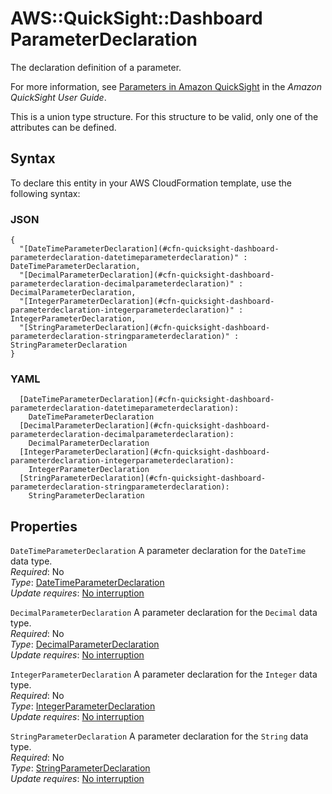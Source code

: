 # AWS::QuickSight::Dashboard ParameterDeclaration<a name="aws-properties-quicksight-dashboard-parameterdeclaration"></a>

The declaration definition of a parameter\.

For more information, see [Parameters in Amazon QuickSight](https://docs.aws.amazon.com/quicksight/latest/user/parameters-in-quicksight.html) in the _Amazon QuickSight User Guide_\.

This is a union type structure\. For this structure to be valid, only one of the attributes can be defined\.

## Syntax<a name="aws-properties-quicksight-dashboard-parameterdeclaration-syntax"></a>

To declare this entity in your AWS CloudFormation template, use the following syntax:

### JSON<a name="aws-properties-quicksight-dashboard-parameterdeclaration-syntax.json"></a>

```
{
  "[DateTimeParameterDeclaration](#cfn-quicksight-dashboard-parameterdeclaration-datetimeparameterdeclaration)" : DateTimeParameterDeclaration,
  "[DecimalParameterDeclaration](#cfn-quicksight-dashboard-parameterdeclaration-decimalparameterdeclaration)" : DecimalParameterDeclaration,
  "[IntegerParameterDeclaration](#cfn-quicksight-dashboard-parameterdeclaration-integerparameterdeclaration)" : IntegerParameterDeclaration,
  "[StringParameterDeclaration](#cfn-quicksight-dashboard-parameterdeclaration-stringparameterdeclaration)" : StringParameterDeclaration
}
```

### YAML<a name="aws-properties-quicksight-dashboard-parameterdeclaration-syntax.yaml"></a>

```
  [DateTimeParameterDeclaration](#cfn-quicksight-dashboard-parameterdeclaration-datetimeparameterdeclaration):
    DateTimeParameterDeclaration
  [DecimalParameterDeclaration](#cfn-quicksight-dashboard-parameterdeclaration-decimalparameterdeclaration):
    DecimalParameterDeclaration
  [IntegerParameterDeclaration](#cfn-quicksight-dashboard-parameterdeclaration-integerparameterdeclaration):
    IntegerParameterDeclaration
  [StringParameterDeclaration](#cfn-quicksight-dashboard-parameterdeclaration-stringparameterdeclaration):
    StringParameterDeclaration
```

## Properties<a name="aws-properties-quicksight-dashboard-parameterdeclaration-properties"></a>

`DateTimeParameterDeclaration` <a name="cfn-quicksight-dashboard-parameterdeclaration-datetimeparameterdeclaration"></a>
A parameter declaration for the `DateTime` data type\.  
_Required_: No  
_Type_: [DateTimeParameterDeclaration](aws-properties-quicksight-dashboard-datetimeparameterdeclaration.md)  
_Update requires_: [No interruption](https://docs.aws.amazon.com/AWSCloudFormation/latest/UserGuide/using-cfn-updating-stacks-update-behaviors.html#update-no-interrupt)

`DecimalParameterDeclaration` <a name="cfn-quicksight-dashboard-parameterdeclaration-decimalparameterdeclaration"></a>
A parameter declaration for the `Decimal` data type\.  
_Required_: No  
_Type_: [DecimalParameterDeclaration](aws-properties-quicksight-dashboard-decimalparameterdeclaration.md)  
_Update requires_: [No interruption](https://docs.aws.amazon.com/AWSCloudFormation/latest/UserGuide/using-cfn-updating-stacks-update-behaviors.html#update-no-interrupt)

`IntegerParameterDeclaration` <a name="cfn-quicksight-dashboard-parameterdeclaration-integerparameterdeclaration"></a>
A parameter declaration for the `Integer` data type\.  
_Required_: No  
_Type_: [IntegerParameterDeclaration](aws-properties-quicksight-dashboard-integerparameterdeclaration.md)  
_Update requires_: [No interruption](https://docs.aws.amazon.com/AWSCloudFormation/latest/UserGuide/using-cfn-updating-stacks-update-behaviors.html#update-no-interrupt)

`StringParameterDeclaration` <a name="cfn-quicksight-dashboard-parameterdeclaration-stringparameterdeclaration"></a>
A parameter declaration for the `String` data type\.  
_Required_: No  
_Type_: [StringParameterDeclaration](aws-properties-quicksight-dashboard-stringparameterdeclaration.md)  
_Update requires_: [No interruption](https://docs.aws.amazon.com/AWSCloudFormation/latest/UserGuide/using-cfn-updating-stacks-update-behaviors.html#update-no-interrupt)
